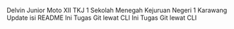 Delvin Junior Moto 
XII TKJ 1
Sekolah Menegah Kejuruan Negeri 1 Karawang
Update isi README
Ini Tugas Git lewat CLI
Ini Tugas Git lewat CLI
